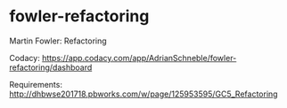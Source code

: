 # fowler-refactoring
Martin Fowler: Refactoring

Codacy: https://app.codacy.com/app/AdrianSchneble/fowler-refactoring/dashboard

Requirements: http://dhbwse201718.pbworks.com/w/page/125953595/GC5_Refactoring
